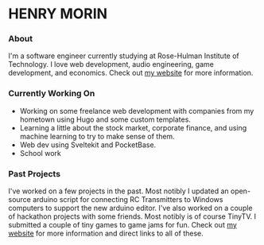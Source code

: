 # HENRY MORIN

### About
I'm a software engineer currently studying at Rose-Hulman Institute of Technology. I love web development, audio engineering, game development, and economics. Check out [my website](https://hmorin.com) for more information.

### Currently Working On
- Working on some freelance web development with companies from my hometown using Hugo and some custom templates.
- Learning a little about the stock market, corporate finance, and using machine learning to try to make sense of them.
- Web dev using Sveltekit and PocketBase.
- School work

### Past Projects
I've worked on a few projects in the past. Most notibly I updated an open-source arduino script for connecting RC Transmitters to Windows computers to support the new arduino editor. I've also worked on a couple of hackathon projects with some friends. Most notibly is of course TinyTV. I submitted a couple of tiny games to game jams for fun. Check out [my website](https://hmorin.com) for more information and direct links to all of these.
<!--
**220111/220111** is a ✨ _special_ ✨ repository because its `README.md` (this file) appears on your GitHub profile.

Here are some ideas to get you started:

- 🔭 I’m currently working on ...
- 🌱 I’m currently learning ...
- 👯 I’m looking to collaborate on ...
- 🤔 I’m looking for help with ...
- 💬 Ask me about ...
- 📫 How to reach me: ...
- 😄 Pronouns: ...
- ⚡ Fun fact: ...
-->
